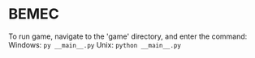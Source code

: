 # BEMEC

To run game, navigate to the 'game' directory, and enter the command:
Windows: `py __main__.py`
Unix: `python __main__.py`
